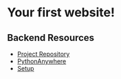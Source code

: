 # Your first website!

## Backend Resources

- [Project Repository](https://github.com/jrobchin/your-first-website)
- [PythonAnywhere](https://www.pythonanywhere.com/pricing/)
- [Setup](https://github.com/jrobchin/your-first-website/blob/master/pythonanywhereinstallation.txt)
